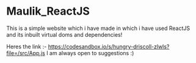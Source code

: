 # Maulik_ReactJS
This is a simple website which i have made in which i have used ReactJS and its inbuilt virtual doms and dependencies!

Heres the link :- https://codesandbox.io/s/hungry-driscoll-zlwls?file=/src/App.js
I am always open to suggestions :)
